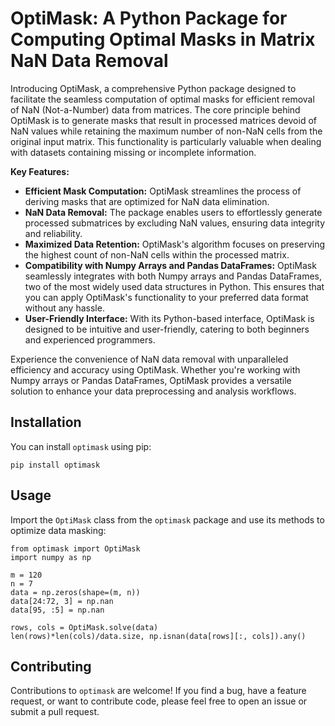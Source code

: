 # OptiMask: A Python Package for Computing Optimal Masks in Matrix NaN Data Removal

Introducing OptiMask, a comprehensive Python package designed to facilitate the seamless computation of optimal masks for efficient removal of NaN (Not-a-Number) data from matrices. The core principle behind OptiMask is to generate masks that result in processed matrices devoid of NaN values while retaining the maximum number of non-NaN cells from the original input matrix. This functionality is particularly valuable when dealing with datasets containing missing or incomplete information.

**Key Features:**
- **Efficient Mask Computation:** OptiMask streamlines the process of deriving masks that are optimized for NaN data elimination.
- **NaN Data Removal:** The package enables users to effortlessly generate processed submatrices by excluding NaN values, ensuring data integrity and reliability.
- **Maximized Data Retention:** OptiMask's algorithm focuses on preserving the highest count of non-NaN cells within the processed matrix.
- **Compatibility with Numpy Arrays and Pandas DataFrames:** OptiMask seamlessly integrates with both Numpy arrays and Pandas DataFrames, two of the most widely used data structures in Python. This ensures that you can apply OptiMask's functionality to your preferred data format without any hassle.
- **User-Friendly Interface:** With its Python-based interface, OptiMask is designed to be intuitive and user-friendly, catering to both beginners and experienced programmers.

Experience the convenience of NaN data removal with unparalleled efficiency and accuracy using OptiMask. Whether you're working with Numpy arrays or Pandas DataFrames, OptiMask provides a versatile solution to enhance your data preprocessing and analysis workflows.

## Installation

You can install `optimask` using pip:

```
pip install optimask
```

## Usage

Import the `OptiMask` class from the `optimask` package and use its methods to optimize data masking:

```
from optimask import OptiMask
import numpy as np

m = 120
n = 7
data = np.zeros(shape=(m, n))
data[24:72, 3] = np.nan
data[95, :5] = np.nan

rows, cols = OptiMask.solve(data)
len(rows)*len(cols)/data.size, np.isnan(data[rows][:, cols]).any()
```

## Contributing

Contributions to `optimask` are welcome! If you find a bug, have a feature request, or want to contribute code, please feel free to open an issue or submit a pull request.
